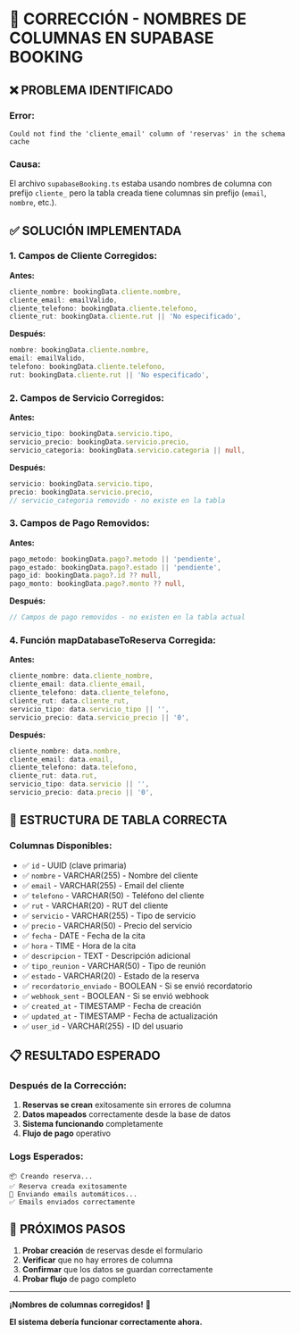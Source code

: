 # 🔧 CORRECCIÓN - NOMBRES DE COLUMNAS EN SUPABASE BOOKING

## ❌ **PROBLEMA IDENTIFICADO**

### **Error:**
```
Could not find the 'cliente_email' column of 'reservas' in the schema cache
```

### **Causa:**
El archivo `supabaseBooking.ts` estaba usando nombres de columna con prefijo `cliente_` pero la tabla creada tiene columnas sin prefijo (`email`, `nombre`, etc.).

## ✅ **SOLUCIÓN IMPLEMENTADA**

### **1. Campos de Cliente Corregidos:**
**Antes:**
```typescript
cliente_nombre: bookingData.cliente.nombre,
cliente_email: emailValido,
cliente_telefono: bookingData.cliente.telefono,
cliente_rut: bookingData.cliente.rut || 'No especificado',
```

**Después:**
```typescript
nombre: bookingData.cliente.nombre,
email: emailValido,
telefono: bookingData.cliente.telefono,
rut: bookingData.cliente.rut || 'No especificado',
```

### **2. Campos de Servicio Corregidos:**
**Antes:**
```typescript
servicio_tipo: bookingData.servicio.tipo,
servicio_precio: bookingData.servicio.precio,
servicio_categoria: bookingData.servicio.categoria || null,
```

**Después:**
```typescript
servicio: bookingData.servicio.tipo,
precio: bookingData.servicio.precio,
// servicio_categoria removido - no existe en la tabla
```

### **3. Campos de Pago Removidos:**
**Antes:**
```typescript
pago_metodo: bookingData.pago?.metodo || 'pendiente',
pago_estado: bookingData.pago?.estado || 'pendiente',
pago_id: bookingData.pago?.id ?? null,
pago_monto: bookingData.pago?.monto ?? null,
```

**Después:**
```typescript
// Campos de pago removidos - no existen en la tabla actual
```

### **4. Función mapDatabaseToReserva Corregida:**
**Antes:**
```typescript
cliente_nombre: data.cliente_nombre,
cliente_email: data.cliente_email,
cliente_telefono: data.cliente_telefono,
cliente_rut: data.cliente_rut,
servicio_tipo: data.servicio_tipo || '',
servicio_precio: data.servicio_precio || '0',
```

**Después:**
```typescript
cliente_nombre: data.nombre,
cliente_email: data.email,
cliente_telefono: data.telefono,
cliente_rut: data.rut,
servicio_tipo: data.servicio || '',
servicio_precio: data.precio || '0',
```

## 🎯 **ESTRUCTURA DE TABLA CORRECTA**

### **Columnas Disponibles:**
- ✅ `id` - UUID (clave primaria)
- ✅ `nombre` - VARCHAR(255) - Nombre del cliente
- ✅ `email` - VARCHAR(255) - Email del cliente
- ✅ `telefono` - VARCHAR(50) - Teléfono del cliente
- ✅ `rut` - VARCHAR(20) - RUT del cliente
- ✅ `servicio` - VARCHAR(255) - Tipo de servicio
- ✅ `precio` - VARCHAR(50) - Precio del servicio
- ✅ `fecha` - DATE - Fecha de la cita
- ✅ `hora` - TIME - Hora de la cita
- ✅ `descripcion` - TEXT - Descripción adicional
- ✅ `tipo_reunion` - VARCHAR(50) - Tipo de reunión
- ✅ `estado` - VARCHAR(20) - Estado de la reserva
- ✅ `recordatorio_enviado` - BOOLEAN - Si se envió recordatorio
- ✅ `webhook_sent` - BOOLEAN - Si se envió webhook
- ✅ `created_at` - TIMESTAMP - Fecha de creación
- ✅ `updated_at` - TIMESTAMP - Fecha de actualización
- ✅ `user_id` - VARCHAR(255) - ID del usuario

## 📋 **RESULTADO ESPERADO**

### **Después de la Corrección:**
1. **Reservas se crean** exitosamente sin errores de columna
2. **Datos mapeados** correctamente desde la base de datos
3. **Sistema funcionando** completamente
4. **Flujo de pago** operativo

### **Logs Esperados:**
```
📦 Creando reserva...
✅ Reserva creada exitosamente
📧 Enviando emails automáticos...
✅ Emails enviados correctamente
```

## 🚀 **PRÓXIMOS PASOS**

1. **Probar creación** de reservas desde el formulario
2. **Verificar** que no hay errores de columna
3. **Confirmar** que los datos se guardan correctamente
4. **Probar flujo** de pago completo

---

**¡Nombres de columnas corregidos!** 🔧

**El sistema debería funcionar correctamente ahora.**
